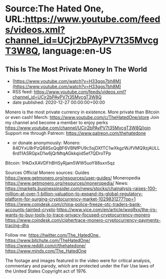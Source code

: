 # Source:The Hated One, URL:https://www.youtube.com/feeds/videos.xml?channel_id=UCjr2bPAyPV7t35MvcgT3W8Q, language:en-US

## This Is The Most Private Money In The World
 - [https://www.youtube.com/watch?v=H33ggs7bh8M](https://www.youtube.com/watch?v=H33ggs7bh8M)
 - RSS feed: https://www.youtube.com/feeds/videos.xml?channel_id=UCjr2bPAyPV7t35MvcgT3W8Q
 - date published: 2020-12-27 00:00:00+00:00

Monero is the most private currency in existence. More private than Bitcoin or even cash!
Merch: https://www.youtube.com/c/TheHatedOne/store
Join my channel and become a member to enjoy perks https://www.youtube.com/channel/UCjr2bPAyPV7t35MvcgT3W8Q/join
Support me through Patreon: https://www.patreon.com/thehatedone 
- or donate anonymously:
Monero: 84DYxU8rPzQ88SxQqBF6VBNfPU9c5sjDXfTC1wXkgzWJfVMQ9zjAULL6rd11ASRGpxD1w6jQrMtqAGkkqiid5ef7QDroTPp

Bitcoin: 1HkDxXAVDFhBHSyRjam5WW5uoY88sxn5qz

Sources
Official Monero sources:
Guides https://www.getmonero.org/resources/user-guides/
Moneropedia https://www.getmonero.org/resources/moneropedia/
News:
https://markets.businessinsider.com/news/stocks/chainalysis-raises-100-million-at-over-1-billion-valuation-to-expand-its-global-regulatory-platform-for-surging-cryptocurrency-market-1029831277?op=1 
https://www.coindesk.com/china-police-freeze-otc-traders-bank-accounts-tainted-crypto 
 https://www.vice.com/en/article/wxq9xx/the-irs-wants-to-buy-tools-to-trace-privacy-focused-cryptocurrency-monero 
https://www.coindesk.com/ciphertrace-monero-cryptocurrency-payments-tracing-dhs

Follow me:
https://twitter.com/The_HatedOne_
https://www.bitchute.com/TheHatedOne/
https://www.reddit.com/r/thehatedone/
https://www.minds.com/The_HatedOne

The footage and images featured in the video were for critical analysis, commentary and parody, which are protected under the Fair Use laws of the United States Copyright act of 1976.

